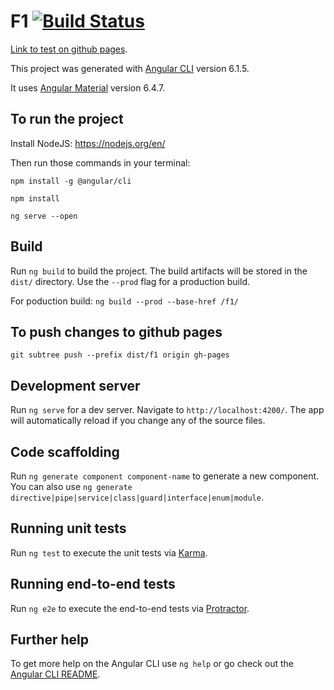 # F1 [![Build Status](https://travis-ci.org/Flight/f1.svg?branch=master)](https://travis-ci.org/Flight/f1)

[Link to test on github pages](https://flight.github.io/f1/).

This project was generated with [Angular CLI](https://github.com/angular/angular-cli) version 6.1.5.

It uses [Angular Material](https://material.angular.io/) version 6.4.7.

## To run the project
Install NodeJS: https://nodejs.org/en/

Then run those commands in your terminal:

`npm install -g @angular/cli`

`npm install`

`ng serve --open`

## Build

Run `ng build` to build the project. The build artifacts will be stored in the `dist/` directory. Use the `--prod` flag for a production build.

For poduction build:
`ng build --prod --base-href /f1/`

## To push changes to github pages

`git subtree push --prefix dist/f1 origin gh-pages`

## Development server

Run `ng serve` for a dev server. Navigate to `http://localhost:4200/`. The app will automatically reload if you change any of the source files.

## Code scaffolding

Run `ng generate component component-name` to generate a new component. You can also use `ng generate directive|pipe|service|class|guard|interface|enum|module`.

## Running unit tests

Run `ng test` to execute the unit tests via [Karma](https://karma-runner.github.io).

## Running end-to-end tests

Run `ng e2e` to execute the end-to-end tests via [Protractor](http://www.protractortest.org/).

## Further help

To get more help on the Angular CLI use `ng help` or go check out the [Angular CLI README](https://github.com/angular/angular-cli/blob/master/README.md).